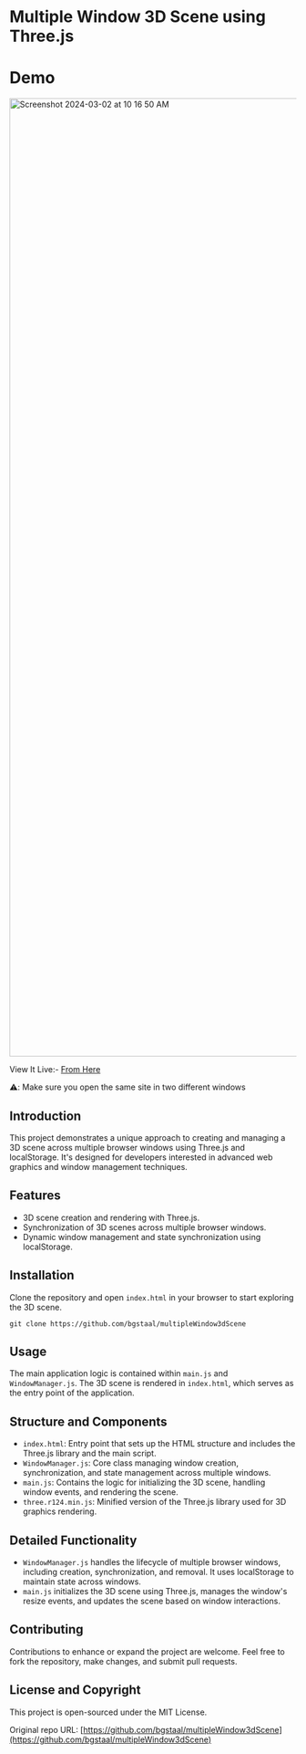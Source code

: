 # Multiple Window 3D Scene using Three.js
# Demo 
<img width="1680" alt="Screenshot 2024-03-02 at 10 16 50 AM" src="https://github.com/howdysukh/3d-window-synchronisation/assets/147260152/7934e074-29e4-4a85-8e86-7e96ac9d66b0">

View It Live:- [From Here](https://howdysukh.github.io/3d-window-synchronisation/)

⚠️: Make sure you open the same site in two different windows
## Introduction
This project demonstrates a unique approach to creating and managing a 3D scene across multiple browser windows using Three.js and localStorage. It's designed for developers interested in advanced web graphics and window management techniques.

## Features
- 3D scene creation and rendering with Three.js.
- Synchronization of 3D scenes across multiple browser windows.
- Dynamic window management and state synchronization using localStorage.

## Installation
Clone the repository and open `index.html` in your browser to start exploring the 3D scene.

```
git clone https://github.com/bgstaal/multipleWindow3dScene
```
## Usage
The main application logic is contained within `main.js` and `WindowManager.js`. The 3D scene is rendered in `index.html`, which serves as the entry point of the application.

## Structure and Components
- `index.html`: Entry point that sets up the HTML structure and includes the Three.js library and the main script.
- `WindowManager.js`: Core class managing window creation, synchronization, and state management across multiple windows.
- `main.js`: Contains the logic for initializing the 3D scene, handling window events, and rendering the scene.
- `three.r124.min.js`: Minified version of the Three.js library used for 3D graphics rendering.

## Detailed Functionality
- `WindowManager.js` handles the lifecycle of multiple browser windows, including creation, synchronization, and removal. It uses localStorage to maintain state across windows.
- `main.js` initializes the 3D scene using Three.js, manages the window's resize events, and updates the scene based on window interactions.

## Contributing
Contributions to enhance or expand the project are welcome. Feel free to fork the repository, make changes, and submit pull requests.

## License and Copyright
This project is open-sourced under the MIT License.

Original repo URL: [https://github.com/bgstaal/multipleWindow3dScene](https://github.com/bgstaal/multipleWindow3dScene)
